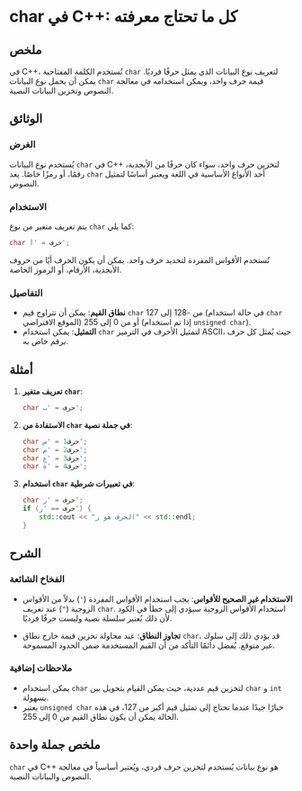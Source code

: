 <!--
Meta Description: # char في C++: كل ما تحتاج معرفته ## ملخص في C++، تُستخدم الكلمة المفتاحية `char` لتعريف نوع البيانات الذي يمثل حرفًا فرديًا. يمكن أن يحمل نوع البيانا...
Meta Keywords: char, حرف, يمكن, استخدام, إلى
-->

# char في C++: كل ما تحتاج معرفته

## ملخص
في C++، تُستخدم الكلمة المفتاحية `char` لتعريف نوع البيانات الذي يمثل حرفًا فرديًا. يمكن أن يحمل نوع البيانات `char` قيمة حرف واحد، ويمكن استخدامه في معالجة النصوص وتخزين البيانات النصية.

## الوثائق
### الغرض
يُستخدم نوع البيانات `char` في C++ لتخزين حرف واحد، سواء كان حرفًا من الأبجدية، رقمًا، أو رمزًا خاصًا. يعد `char` أحد الأنواع الأساسية في اللغة ويعتبر أساسًا لتمثيل النصوص.

### الاستخدام
يتم تعريف متغير من نوع `char` كما يلي:
```cpp
char حرف = 'أ';
```
تُستخدم الأقواس المفردة لتحديد حرف واحد. يمكن أن يكون الحرف أيًا من حروف الأبجدية، الأرقام، أو الرموز الخاصة.

### التفاصيل
- **نطاق القيم**: يمكن أن تتراوح قيم `char` من -128 إلى 127 (في حالة استخدام `char` الموقع الافتراضي) أو من 0 إلى 255 (إذا تم استخدام `unsigned char`).
- **التمثيل**: يمكن استخدام `char` لتمثيل الأحرف في الترميز ASCII، حيث يُمثل كل حرف برقم خاص به.

## أمثلة
1. **تعريف متغير `char`**:
   ```cpp
   char حرف = 'ب';
   ```

2. **الاستفادة من `char` في جملة نصية**:
   ```cpp
   char حرف1 = 'س';
   char حرف2 = 'م';
   char حرف3 = 'ع';
   char حرف4 = 'ة';
   ```

3. **استخدام `char` في تعبيرات شرطية**:
   ```cpp
   char حرف = 'ز';
   if (حرف == 'ز') {
       std::cout << "الحرف هو ز" << std::endl;
   }
   ```

## الشرح
### الفخاخ الشائعة
- **الاستخدام غير الصحيح للأقواس**: يجب استخدام الأقواس المفردة (`'`) بدلاً من الأقواس الزوجية (`"`) عند تعريف `char`. استخدام الأقواس الزوجية سيؤدي إلى خطأ في الكود لأن ذلك يُعتبر سلسلة نصية وليست حرفًا فرديًا.
  
- **تجاوز النطاق**: عند محاولة تخزين قيمة خارج نطاق `char`، قد يؤدي ذلك إلى سلوك غير متوقع. يُفضل دائمًا التأكد من أن القيم المستخدمة ضمن الحدود المسموحة.

### ملاحظات إضافية
- يمكن استخدام `char` لتخزين قيم عددية، حيث يمكن القيام بتحويل بين `char` و `int` بسهولة.
- يعتبر `unsigned char` خيارًا جيدًا عندما تحتاج إلى تمثيل قيم أكبر من 127، في هذه الحالة يمكن أن يكون نطاق القيم من 0 إلى 255.

## ملخص جملة واحدة
`char` في C++ هو نوع بيانات يُستخدم لتخزين حرف فردي، ويُعتبر أساسياً في معالجة النصوص والبيانات النصية.